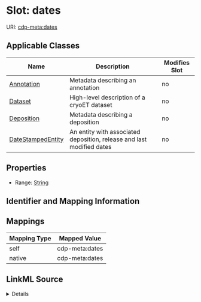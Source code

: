 

# Slot: dates

URI: [cdp-meta:dates](metadatadates)



<!-- no inheritance hierarchy -->





## Applicable Classes

| Name | Description | Modifies Slot |
| --- | --- | --- |
| [Annotation](Annotation.md) | Metadata describing an annotation |  no  |
| [Dataset](Dataset.md) | High-level description of a cryoET dataset |  no  |
| [Deposition](Deposition.md) | Metadata describing a deposition |  no  |
| [DateStampedEntity](DateStampedEntity.md) | An entity with associated deposition, release and last modified dates |  no  |







## Properties

* Range: [String](String.md)





## Identifier and Mapping Information








## Mappings

| Mapping Type | Mapped Value |
| ---  | ---  |
| self | cdp-meta:dates |
| native | cdp-meta:dates |




## LinkML Source

<details>
```yaml
name: dates
alias: dates
domain_of:
- DateStampedEntity
- Dataset
- Deposition
- Annotation
range: string

```
</details>
